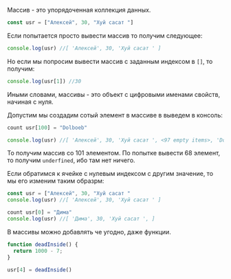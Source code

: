 Массив - это упорядоченная коллекция данных.

``` js
const usr = ["Алексей", 30, "Хуй сасат "]
```

Если попытается просто вывести массив то получим следующее:
``` js
console.log(usr) //[ 'Алексей', 30, 'Хуй сасат ' ]
```

Но если мы попросим вывести массив с заданным индексом в `[]`, то получим:
```js
console.log(usr[1]) //30
```

Иными словами, массивы - это объект с цифровыми именами свойств, начиная с нуля. 

Допустим мы создадим сотый элемент в массиве в выведем в консоль: 
```js
count usr[100] = "Dolboeb"

console.log(usr) //[ 'Алексей', 30, 'Хуй сасат ', <97 empty items>, 'Dolboeb' ]
```

То получим массив со 101 элементом. По попытке вывести 68 элемент, то получим `underfined`, ибо там нет ничего.

Если обратимся к ячейке с нулевым индексом с другим значение, то мы его изменим таким образрм: 
```js
const usr = ["Алексей", 30, "Хуй сасат "
console.log(usr) //[ 'Алексей', 30, 'Хуй сасат ' ]

count usr[0] = "Дима"
console.log(usr) //[ 'Дима', 30, 'Хуй сасат ', ]
```

В массивы можно добавлять че угодно, даже функции. 
``` js
function deadInside() {
  return 1000 - 7;
}

usr[4] = deadInside()

```